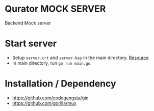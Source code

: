# Qurator MOCK SERVER

Backend Mock server

# Start server

- Setup `server.crt` and `server.key` in the main directory. [Resource](https://github.com/denji/golang-tls)
- In main directory, run `go run main.go`.

<!-- Start server with `launch.sh` -->

<!-- ## Linux or Mac

```bash
gin --path main --port 8000 run main/main.go
```

## Windows

```bash
%GOPATH%\BIN\gin.exe --path main --port 8000 run main/main.go
``` -->

# Installation / Dependency

- https://github.com/codegangsta/gin
- https://github.com/gorilla/mux
